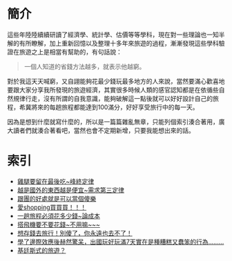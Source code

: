 # 簡介

這些年陸陸續續研讀了經濟學、統計學、估價等等學科，現在對一些理論也一知半解的有所瞭解，加上重新回憶以及整理十多年來旅遊的過程，漸漸發現這些學科驗證在旅遊之上是相當有幫助的，有句話說：

> 一個人知道的省錢方法越多，就表示他越窮。

對於我這天天喊窮，又自詡能夠花最少錢玩最多地方的人來說，當然要滿心歡喜地要跟大家分享我所發現的旅遊經濟，其實很多時候人類的感官認知都是在依循些自然規律行走，沒有所謂的自我意識，能夠破解這一點後就可以好好設計自己的旅程，希冀將來的每趟旅程都能達到100滿分，好好享受旅行中的每一天。

因為是想到什麼就寫什麼的，所以是一篇篇雜亂無章，只能列個索引湊合著用，廣大讀者們就湊合著看吧，當然也會不定期新增，只要我能想出來的話。


# 索引
- [雞腿要留在最後吃~峰終定律](chapter1.md)
- [越是國外的東西越是便宜~需求第三定律](chapter2.md)
- [跟團的好處就是可以當個傻樂](chapter3.md)
- [愛shopping買買買！！！](chapter4.md)
- [一趟旅程必須花多少錢~論成本](chapter5.md)
- [搭飛機要不要花錢~不用嘛~~~](chapter6.md)
- [想存錢去旅行！別傻了，你永遠也去不了！](chapter7.md)
- [學了邊際效應後赫然驚呆，出國玩好玩滿7天實在是種糟糕又蠢笨的行為.........](chapter8.md)
- [基廷斯式的旅遊？](chapter9.md)

